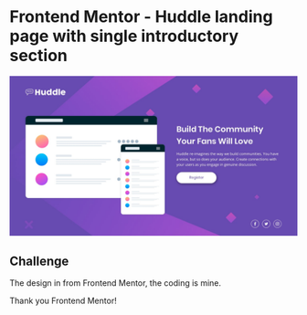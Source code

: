# Frontend Mentor - Huddle landing page with single introductory section

![Design preview for the Huddle landing page with single introductory section](./design/desktop-design.jpg)

## Challenge
The design in from Frontend Mentor, the coding is mine.

Thank you Frontend Mentor!

